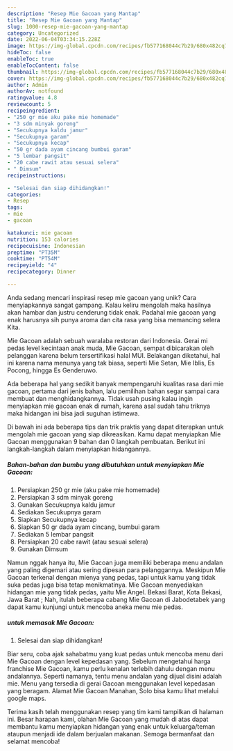 ```yaml
---
description: "Resep Mie Gacoan yang Mantap"
title: "Resep Mie Gacoan yang Mantap"
slug: 1000-resep-mie-gacoan-yang-mantap
category: Uncategorized
date: 2022-06-04T03:34:15.228Z
image: https://img-global.cpcdn.com/recipes/fb577168044c7b29/680x482cq70/mie-gacoan-foto-resep-utama.jpg
hideToc: false
enableToc: true
enableTocContent: false
thumbnail: https://img-global.cpcdn.com/recipes/fb577168044c7b29/680x482cq70/mie-gacoan-foto-resep-utama.jpg
cover: https://img-global.cpcdn.com/recipes/fb577168044c7b29/680x482cq70/mie-gacoan-foto-resep-utama.jpg
author: Admin
authorAv: notfound
ratingvalue: 4.8
reviewcount: 5
recipeingredient:
- "250 gr mie aku pake mie homemade"
- "3 sdm minyak goreng"
- "Secukupnya kaldu jamur"
- "Secukupnya garam"
- "Secukupnya kecap"
- "50 gr dada ayam cincang bumbui garam"
- "5 lembar pangsit"
- "20 cabe rawit atau sesuai selera"
- " Dimsum"
recipeinstructions:

- "Selesai dan siap dihidangkan!"
categories:
- Resep
tags:
- mie
- gacoan

katakunci: mie gacoan 
nutrition: 153 calories
recipecuisine: Indonesian
preptime: "PT35M"
cooktime: "PT54M"
recipeyield: "4"
recipecategory: Dinner

---
```





Anda sedang mencari inspirasi resep mie gacoan yang unik? Cara menyiapkannya sangat gampang. Kalau keliru mengolah maka hasilnya akan hambar dan justru cenderung tidak enak. Padahal mie gacoan yang enak harusnya sih punya aroma dan cita rasa yang bisa memancing selera Kita.





Mie Gacoan adalah sebuah waralaba restoran dari Indonesia. Gerai mi pedas level kecintaan anak muda, Mie Gacoan, sempat dibicarakan oleh pelanggan karena belum tersertifikasi halal MUI. Belakangan diketahui, hal ini karena nama menunya yang tak biasa, seperti Mie Setan, Mie Iblis, Es Pocong, hingga Es Genderuwo.

Ada beberapa hal yang sedikit banyak mempengaruhi kualitas rasa dari mie gacoan, pertama dari jenis bahan, lalu pemilihan bahan segar sampai cara membuat dan menghidangkannya. Tidak usah pusing kalau ingin menyiapkan mie gacoan enak di rumah, karena asal sudah tahu triknya maka hidangan ini bisa jadi suguhan istimewa.






Di bawah ini ada beberapa tips dan trik praktis yang dapat diterapkan untuk mengolah mie gacoan yang siap dikreasikan. Kamu dapat menyiapkan Mie Gacoan menggunakan 9 bahan dan 0 langkah pembuatan. Berikut ini langkah-langkah dalam menyiapkan hidangannya.

<!--inarticleads1-->

##### Bahan-bahan dan bumbu yang dibutuhkan untuk menyiapkan Mie Gacoan:

1. Persiapkan 250 gr mie (aku pake mie homemade)
1. Persiapkan 3 sdm minyak goreng
1. Gunakan Secukupnya kaldu jamur
1. Sediakan Secukupnya garam
1. Siapkan Secukupnya kecap
1. Siapkan 50 gr dada ayam cincang, bumbui garam
1. Sediakan 5 lembar pangsit
1. Persiapkan 20 cabe rawit (atau sesuai selera)
1. Gunakan  Dimsum


Namun nggak hanya itu, Mie Gacoan juga memiliki beberapa menu andalan yang paling digemari atau sering dipesan para pelanggannya. Meskipun Mie Gacoan terkenal dengan mienya yang pedas, tapi untuk kamu yang tidak suka pedas juga bisa tetap menikmatinya. Mie Gacoan menyediakan hidangan mie yang tidak pedas, yaitu Mie Angel. Bekasi Barat, Kota Bekasi, Jawa Barat ; Nah, itulah beberapa cabang Mie Gacoan di Jabodetabek yang dapat kamu kunjungi untuk mencoba aneka menu mie pedas. 

<!--inarticleads2-->

#####  untuk memasak Mie Gacoan:


1. Selesai dan siap dihidangkan!

Biar seru, coba ajak sahabatmu yang kuat pedas untuk mencoba menu dari Mie Gacoan dengan level kepedasan yang. Sebelum mengetahui harga franchise Mie Gacoan, kamu perlu kenalan terlebih dahulu dengan menu andalannya. Seperti namanya, tentu menu andalan yang dijual disini adalah mie. Menu yang tersedia di gerai Gacoan menggunakan level kepedasan yang beragam. Alamat Mie Gacoan Manahan, Solo bisa kamu lihat melalui google maps. 

Terima kasih telah menggunakan resep yang tim kami tampilkan di halaman ini. Besar harapan kami, olahan Mie Gacoan yang mudah di atas dapat membantu kamu menyiapkan hidangan yang enak untuk keluarga/teman ataupun menjadi ide dalam berjualan makanan. Semoga bermanfaat dan selamat mencoba!
